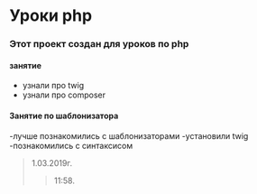 # Уроки php #
### Этот проект создан для уроков по php ###
#### занятие ####
- узнали про twig
- узнали про composer
#### Занятие по шаблонизатора ####
-лучше познакомились с шаблонизаторами
-установили twig 
-познакомились с синтаксисом
> 1.03.2019г.
>>11:58.